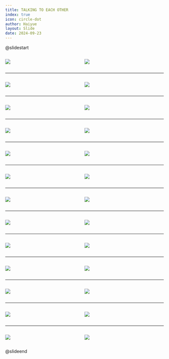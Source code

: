 ```yaml
---
title: TALKING TO EACH OTHER
index: true
icon: circle-dot
author: Haiyue
layout: Slide
date: 2024-09-23
---
```

 
@slidestart

<div style="display:flex">
<div style="flex:1">

![](/reading/english/Level-X/TALKING%20TO%20EACH%20OTHER/001.webp)
</div>
<div style="flex:1">

![](/reading/english/Level-X/TALKING%20TO%20EACH%20OTHER/002.webp)
</div>
</div>

---

<div style="display:flex">
<div style="flex:1">

![](/reading/english/Level-X/TALKING%20TO%20EACH%20OTHER/003.webp)
</div>
<div style="flex:1">

![](/reading/english/Level-X/TALKING%20TO%20EACH%20OTHER/004.webp)
</div>
</div>

---

<div style="display:flex">
<div style="flex:1">

![](/reading/english/Level-X/TALKING%20TO%20EACH%20OTHER/005.webp)
</div>
<div style="flex:1">

![](/reading/english/Level-X/TALKING%20TO%20EACH%20OTHER/006.webp)
</div>
</div>

---

<div style="display:flex">
<div style="flex:1">

![](/reading/english/Level-X/TALKING%20TO%20EACH%20OTHER/007.webp)
</div>
<div style="flex:1">

![](/reading/english/Level-X/TALKING%20TO%20EACH%20OTHER/008.webp)
</div>
</div>

---

<div style="display:flex">
<div style="flex:1">

![](/reading/english/Level-X/TALKING%20TO%20EACH%20OTHER/009.webp)
</div>
<div style="flex:1">

![](/reading/english/Level-X/TALKING%20TO%20EACH%20OTHER/010.webp)
</div>
</div>

---

<div style="display:flex">
<div style="flex:1">

![](/reading/english/Level-X/TALKING%20TO%20EACH%20OTHER/011.webp)
</div>
<div style="flex:1">

![](/reading/english/Level-X/TALKING%20TO%20EACH%20OTHER/012.webp)
</div>
</div>

---

<div style="display:flex">
<div style="flex:1">

![](/reading/english/Level-X/TALKING%20TO%20EACH%20OTHER/013.webp)
</div>
<div style="flex:1">

![](/reading/english/Level-X/TALKING%20TO%20EACH%20OTHER/014.webp)
</div>
</div>

---

<div style="display:flex">
<div style="flex:1">

![](/reading/english/Level-X/TALKING%20TO%20EACH%20OTHER/015.webp)
</div>
<div style="flex:1">

![](/reading/english/Level-X/TALKING%20TO%20EACH%20OTHER/016.webp)
</div>
</div>

---

<div style="display:flex">
<div style="flex:1">

![](/reading/english/Level-X/TALKING%20TO%20EACH%20OTHER/017.webp)
</div>
<div style="flex:1">

![](/reading/english/Level-X/TALKING%20TO%20EACH%20OTHER/018.webp)
</div>
</div>

---

<div style="display:flex">
<div style="flex:1">

![](/reading/english/Level-X/TALKING%20TO%20EACH%20OTHER/019.webp)
</div>
<div style="flex:1">

![](/reading/english/Level-X/TALKING%20TO%20EACH%20OTHER/020.webp)
</div>
</div>

---

<div style="display:flex">
<div style="flex:1">

![](/reading/english/Level-X/TALKING%20TO%20EACH%20OTHER/021.webp)
</div>
<div style="flex:1">

![](/reading/english/Level-X/TALKING%20TO%20EACH%20OTHER/022.webp)
</div>
</div>

---

<div style="display:flex">
<div style="flex:1">

![](/reading/english/Level-X/TALKING%20TO%20EACH%20OTHER/023.webp)
</div>
<div style="flex:1">

![](/reading/english/Level-X/TALKING%20TO%20EACH%20OTHER/024.webp)
</div>
</div>

---

<div style="display:flex">
<div style="flex:1">

![](/reading/english/Level-X/TALKING%20TO%20EACH%20OTHER/025.webp)
</div>
<div style="flex:1">

![](/reading/english/Level-X/TALKING%20TO%20EACH%20OTHER/026.webp)
</div>
</div>

@slideend
